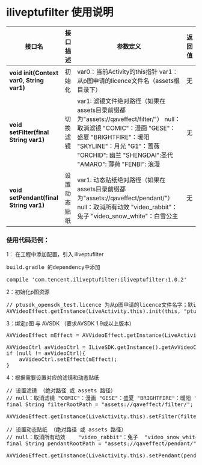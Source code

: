 # iliveptufilter 使用说明

| 接口名|  接口描述  |参数定义|返回值|
|---------|---------|---------|---------|
| **void init(Context var0, String var1)**| 初始化|var0：当前Activity的this指针 var1：从p图申请的licence文件名（assets根目录下）|无|
| **void setFilter(final String var1)** | 切换滤镜|var1: 滤镜文件绝对路径（如果在assets目录前缀都为"assets://qaveffect/filter/"） null：取消滤镜 "COMIC"：漫画 "GESE"：盛夏 "BRIGHTFIRE"：暖阳 "SKYLINE"：月光 "G1"：蔷薇 "ORCHID": 幽兰 "SHENGDAI":圣代  "AMARO": 薄荷 "FENBI": 浪漫|无|
| **void setPendant(final String var1)** | 设置动态贴纸|var1: 动态贴纸绝对路径（如果在assets目录前缀都为"assets://qaveffect/pendant/"）     null：取消所有动效    "video_rabbit"：兔子  "video_snow_white"：白雪公主|无|

### 使用代码范例：

1： 在工程中添加配置，引入 iliveptufilter 
<pre>
build.gradle 的dependency中添加

compile 'com.tencent.iliveptufilter:iliveptufilter:1.0.2'
</pre>
2：初始化p图资源
<pre>
// ptusdk_opensdk_test.licence 为从p图申请的licence文件名字；默认在 assets目录
AVVideoEffect.getInstance(LiveActivity.this).init(this, "ptusdk_opensdk_test.licence");
</pre>
3：绑定p图 与 AVSDK （要求AVSDK 1.9或以上版本）
<pre>
AVVideoEffect mEffect = AVVideoEffect.getInstance(LiveActivity.this);

AVVideoCtrl avVideoCtrl = ILiveSDK.getInstance().getAvVideoCtrl();
if (null != avVideoCtrl){
    avVideoCtrl.setEffect(mEffect);
}
</pre>
4：根据需要设置对应的滤镜和动态贴纸
<pre>
// 设置滤镜 （绝对路径 或 assets 路径）
// null：取消滤镜 "COMIC"：漫画 "GESE"：盛夏 "BRIGHTFIRE"：暖阳 "SKYLINE"：月光 "G1"：蔷薇 "ORCHID": 幽兰 "SHENGDAI":圣代  "AMARO": 薄荷 "FENBI": 浪漫
final String filterRootPath = "assets://qaveffect/filter/";

AVVideoEffect.getInstance(LiveActivity.this).setFilter(filterRootPath + "COMIC");

// 设置动态贴纸 （绝对路径 或 assets 路径）
// null：取消所有动效    "video_rabbit"：兔子  "video_snow_white"：白雪公主
final String pendantRootPath = "assets://qaveffect/pendant/";

AVVideoEffect.getInstance(LiveActivity.this).setPendant(pendantRootPath + "video_rabbit");
</pre>
